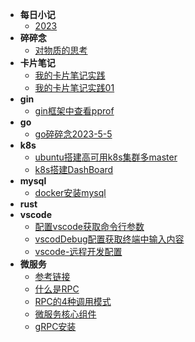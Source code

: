 - **每日小记** 
    - [2023](diary.md)
- **碎碎念**
    - [对物质的思考](./node/BrokenThoughts/2023-5-6-1312.md)
- **卡片笔记**
    - [我的卡片笔记实践](./node/cardNode/2023-5-6-1312.md)
    - [我的卡片笔记实践01](./node/cardNode/2023-5-18-1135.md)
- **gin**
    - [gin框架中查看pprof](./node/gin/2023-5-6-1311.md)
- **go**
    - [go碎碎念2023-5-5](./node/go/2023-5-6-1309.md)
- **k8s**
    - [ubuntu搭建高可用k8s集群多master](./node/k8s/2023-5-6-1308.md "欢迎入坑k8s")
    - [k8s搭建DashBoard](./node/k8s/2023-5-6-1307.md)
- **mysql**
    - [docker安装mysql](./node/docker/2023-5-6-1306.md)
- **rust**
- **vscode**
    - [配置vscode获取命令行参数](./node/vscode/2023-5-6-1147.md) 
    - [vscodDebug配置获取终端中输入内容](./node/vscode/2023-5-6-1148.md)
    - [vscode-远程开发配置](./node/vscode/2023-5-6-1146.md)
- **微服务**
    * [参考链接](./node/microservice/2023-5-10-1501.md)
    * [什么是RPC](./node/microservice/2023-5-10-1504.md)
    * [RPC的4种调用模式](./node/microservice/2023-5-10-1509.md)
    * [微服务核心组件](./node/microservice/2023-5-10-1515.md)
    * [gRPC安装](./node/microservice/2023-5-11-1348.md)
